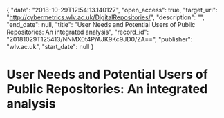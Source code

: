 {
  "date": "2018-10-29T12:54:13.140127", 
  "open_access": true, 
  "target_url": "http://cybermetrics.wlv.ac.uk/DigitalRepositories/", 
  "description": "", 
  "end_date": null, 
  "title": "User Needs and Potential Users of Public Repositories: An integrated analysis", 
  "record_id": "20181029T125413/NNMX0t4P/AJK9Kc9JD0/ZA==", 
  "publisher": "wlv.ac.uk", 
  "start_date": null
}

# User Needs and Potential Users of Public Repositories: An integrated analysis

